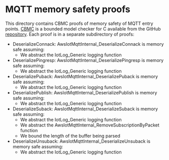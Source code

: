 # MQTT memory safety proofs

This directory contains CBMC proofs of memory safety of MQTT entry points. [CBMC](http://www.cprover.org/cbmc/) is a bounded model checker for C available from the GitHub [repository](https://github.com/diffblue/cbmc). Each proof is in a separate subdirectory of proofs:

* DeserializeConnack: AwsIotMqttInternal_DeserializeConnack is memory safe assuming:
  * We abstract the IotLog_Generic logging function
* DeserializePingresp: AwsIotMqttInternal_DeserializePingresp is memory safe assuming:
  * We abstract the IotLog_Generic logging function
* DeserializePuback: AwsIotMqttInternal_DeserializePuback is memory safe assuming:
  * We abstract the IotLog_Generic logging function
* DeserializePublish: AwsIotMqttInternal_DeserializePublish is memory safe assuming:
  * We abstract the IotLog_Generic logging function
* DeserializeSuback: AwsIotMqttInternal_DeserializeSuback is memory safe assuming:
  * We abstract the IotLog_Generic logging function
  * We abstract the AwsIotMqttInternal_RemoveSubscriptionByPacket function
  * We bound the length of the buffer being parsed
* DeserializeUnsuback: AwsIotMqttInternal_DeserializeUnsuback is memory safe assuming:
  * We abstract the IotLog_Generic logging function
